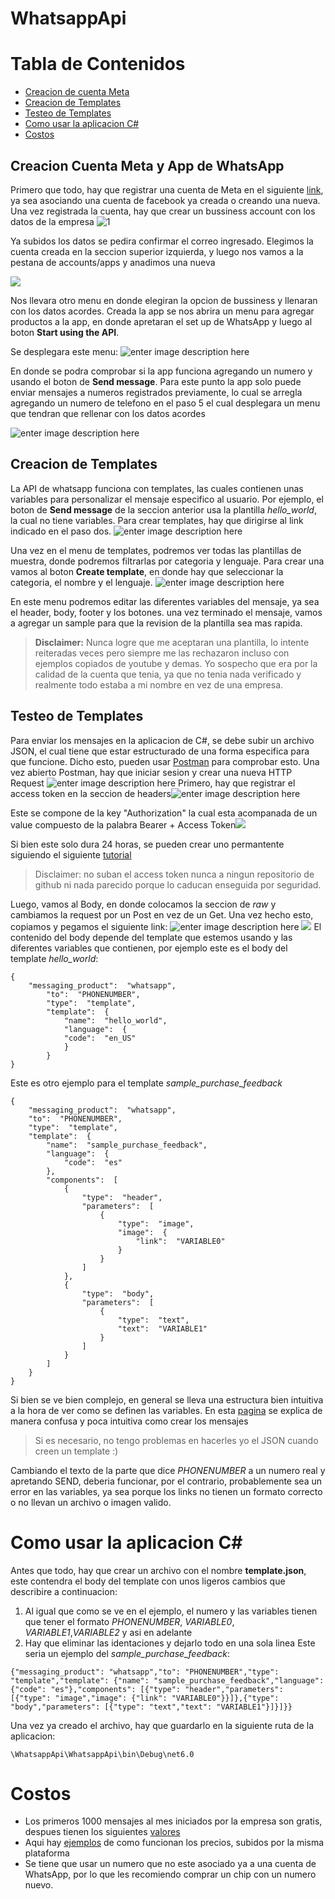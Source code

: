 # WhatsappApi

# Tabla de Contenidos 

 - [Creacion de cuenta Meta](#Creacion-Cuenta-Meta-y-App-de-WhatsApp)
 - [Creacion de Templates](#Creacion-de-Templates)
 - [Testeo de Templates](#Testeo-de-Templates)
 - [Como usar la aplicacion C#](#Como-usar-la-aplicacion-C#)
 - [Costos](#Costos)
 

## Creacion Cuenta Meta y App de WhatsApp


Primero que todo, hay que registrar una cuenta de Meta en el siguiente [link](https://business.facebook.com/), ya sea asociando una cuenta de facebook ya creada o creando una nueva.
Una vez registrada la cuenta, hay que crear un bussiness account con los datos de la empresa
![1](https://i.imgur.com/xgjekir.png)

Ya subidos los datos se pedira confirmar el correo ingresado.
Elegimos la cuenta creada en la seccion superior izquierda, y luego nos vamos a la pestana de accounts/apps y anadimos una nueva

![](https://i.imgur.com/Sw54SIa.png)

Nos llevara otro menu en donde elegiran la opcion de bussiness y llenaran con los datos acordes.
Creada la app se nos abrira un menu para agregar productos a la app, en donde apretaran el set up de WhatsApp y luego al boton **Start using the API**.

Se desplegara este menu:
![enter image description here](https://i.imgur.com/gc0UTaU.png)

En donde se podra comprobar si la app funciona agregando un numero y usando el boton de **Send message**.
Para este punto la app solo puede enviar mensajes a numeros registrados previamente, lo cual se arregla agregando un numero de telefono en el paso 5 el cual desplegara un menu que tendran que rellenar con los datos acordes

![enter image description here](https://i.imgur.com/Ka9TrQt.png)


## Creacion de Templates
La API de whatsapp funciona con templates, las cuales contienen unas variables para personalizar el mensaje especifico al usuario.
Por ejemplo, el boton de **Send message** de la seccion anterior usa la plantilla *hello_world*, la cual no tiene variables.
Para crear templates, hay que dirigirse al link indicado en el paso dos.
![enter image description here](https://i.imgur.com/4cN8ikt.png)


Una vez en el menu de templates, podremos ver todas las plantillas de muestra, donde podremos filtrarlas por categoria y lenguaje. Para crear una vamos al boton **Create template**, en donde hay que seleccionar la categoria, el nombre y el lenguaje.
![enter image description here](https://i.imgur.com/oJdqlO6.png)


En este menu podremos editar las diferentes variables del mensaje, ya sea el header, body, footer y los botones.
una vez terminado el mensaje, vamos a agregar un sample para que la revision de la plantilla sea mas rapida.
> **Disclaimer:** Nunca logre que me aceptaran una plantilla, lo intente reiteradas veces pero siempre me las rechazaron incluso con ejemplos copiados de youtube y demas. Yo sospecho que era por la calidad de la cuenta que tenia, ya que no tenia nada verificado y realmente todo estaba a mi nombre en vez de una empresa.


## Testeo de Templates
Para enviar los mensajes en la aplicacion de C#, se debe subir un archivo JSON, el cual tiene que estar estructurado de una forma especifica para que funcione. Dicho esto, pueden usar [Postman](https://www.postman.com/downloads/postman-agent/) para comprobar esto.
Una vez abierto Postman, hay que iniciar sesion y crear una nueva HTTP Request
![enter image description here](https://i.imgur.com/d5aiQNf.png)
Primero, hay que registrar el access token en la seccion de headers![enter image description here](https://i.imgur.com/MnuE626.png)


Este se compone de la key "Authorization" la cual esta acompanada de un value compuesto de la palabra Bearer + Access Token![](https://i.imgur.com/attZDCo.png)


Si bien este solo dura 24 horas, se pueden crear uno permantente siguiendo el siguiente [tutorial](https://youtu.be/PFf6GB2E1Ao) 


>Disclaimer: no suban el access token nunca a ningun repositorio de github ni nada parecido porque lo caducan enseguida por seguridad.
>
Luego, vamos al Body, en donde colocamos la seccion de *raw* y cambiamos la request por un Post en vez de un Get.
Una vez hecho esto, copiamos y pegamos el siguiente link:
![enter image description here](https://i.imgur.com/RQ4pUdq.png)
![](https://i.imgur.com/kzLYo8S.png)
El contenido del body depende del template que estemos usando y las diferentes variables que contienen, por ejemplo este es el body del template *hello_world*:
```
{
	"messaging_product":  "whatsapp",
		"to":  "PHONENUMBER",
		"type":  "template",
		"template":  {
			"name":  "hello_world",
			"language":  {
			"code":  "en_US"
			}
		}
}
```
Este es otro ejemplo para el template *sample_purchase_feedback*
```
{
	"messaging_product":  "whatsapp",
	"to":  "PHONENUMBER",
	"type":  "template",
	"template":  {
		"name":  "sample_purchase_feedback",
		"language":  {
			"code":  "es"
		},
		"components":  [
			{
				"type":  "header",
				"parameters":  [
					{
						"type":  "image",
						"image":  {
							"link":  "VARIABLE0"
						}
					}
				]
			},
			{
				"type":  "body",
				"parameters":  [
					{	
						"type":  "text",
						"text":  "VARIABLE1"
					}
				]
			}
		]
	}
}
```
Si bien se ve bien complejo, en general se lleva una estructura bien intuitiva a la hora de ver como se definen las variables.
En esta [pagina](https://developers.facebook.com/docs/whatsapp/on-premises/reference/messages) se explica de manera confusa y poca intuitiva como crear los mensajes
> Si es necesario, no tengo problemas en hacerles yo el JSON cuando creen un template :)

Cambiando el texto de la parte que dice *PHONENUMBER* a un numero real y apretando SEND, deberia funcionar, por el contrario, probablemente sea un error en las variables, ya sea porque los links no tienen un formato correcto o no llevan un archivo o imagen valido.

# Como usar la aplicacion C#
Antes que todo, hay que crear un archivo con el nombre **template.json**, este contendra el body del template con unos ligeros cambios que describire a continuacion:

 1. Al igual que como se ve en el ejemplo, el numero y las variables tienen que tener el formato *PHONENUMBER*, *VARIABLE0*, *VARIABLE1*,*VARIABLE2* y asi en adelante
 2. Hay que eliminar las identaciones y dejarlo todo en una sola linea
 Este seria un ejemplo del *sample_purchase_feedback*:
 ```
{"messaging_product": "whatsapp","to": "PHONENUMBER","type": "template","template": {"name": "sample_purchase_feedback","language": {"code": "es"},"components": [{"type": "header","parameters": [{"type": "image","image": {"link": "VARIABLE0"}}]},{"type": "body","parameters": [{"type": "text","text": "VARIABLE1"}]}]}}
```
Una vez ya creado el archivo, hay que guardarlo en la siguiente ruta de la aplicacion:
```
\WhatsappApi\WhatsappApi\bin\Debug\net6.0
```

# Costos

- Los primeros 1000 mensajes al mes iniciados por la empresa son gratis, despues tienen los siguientes [valores](https://scontent.fscl25-1.fna.fbcdn.net/v/t39.8562-6/271694690_757538608982337_9121013907384599056_n.pdf?_nc_cat=102&ccb=1-7&_nc_sid=ae5e01&_nc_ohc=iqJHm_V5UFEAX9gyNvv&_nc_ht=scontent.fscl25-1.fna&oh=00_AfCoxAKhCIr4cruL6NPnOzg1tzN2LuTVriFOfhtKBqafRA&oe=63D82CBB)
- Aqui hay [ejemplos](https://scontent.fscl25-1.fna.fbcdn.net/v/t39.8562-6/271153354_939097227023666_4256295212935748231_n.pdf?_nc_cat=109&ccb=1-7&_nc_sid=ae5e01&_nc_ohc=RlQdW9cHaNgAX8efoAU&_nc_ht=scontent.fscl25-1.fna&oh=00_AfA_dPMscCFPXh-PjpEL1IfAnwmuxritOtSNTQPHvCsrBQ&oe=63D82114) de como funcionan los precios, subidos por la misma plataforma
- Se tiene que usar un numero que no este asociado ya a una cuenta de WhatsApp, por lo que les recomiendo comprar un chip con un numero nuevo.
